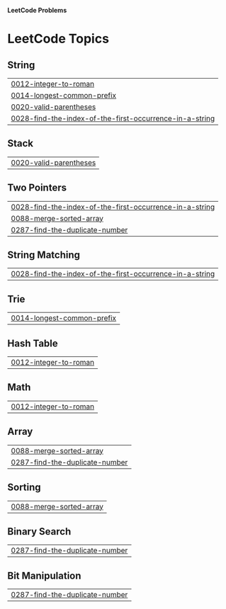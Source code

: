 **LeetCode Problems**


<!---LeetCode Topics Start-->
# LeetCode Topics
## String
|  |
| ------- |
| [0012-integer-to-roman](https://github.com/ishitatalwar/LeetCode/tree/master/0012-integer-to-roman) |
| [0014-longest-common-prefix](https://github.com/ishitatalwar/LeetCode/tree/master/0014-longest-common-prefix) |
| [0020-valid-parentheses](https://github.com/ishitatalwar/LeetCode/tree/master/0020-valid-parentheses) |
| [0028-find-the-index-of-the-first-occurrence-in-a-string](https://github.com/ishitatalwar/LeetCode/tree/master/0028-find-the-index-of-the-first-occurrence-in-a-string) |
## Stack
|  |
| ------- |
| [0020-valid-parentheses](https://github.com/ishitatalwar/LeetCode/tree/master/0020-valid-parentheses) |
## Two Pointers
|  |
| ------- |
| [0028-find-the-index-of-the-first-occurrence-in-a-string](https://github.com/ishitatalwar/LeetCode/tree/master/0028-find-the-index-of-the-first-occurrence-in-a-string) |
| [0088-merge-sorted-array](https://github.com/ishitatalwar/LeetCode/tree/master/0088-merge-sorted-array) |
| [0287-find-the-duplicate-number](https://github.com/ishitatalwar/LeetCode/tree/master/0287-find-the-duplicate-number) |
## String Matching
|  |
| ------- |
| [0028-find-the-index-of-the-first-occurrence-in-a-string](https://github.com/ishitatalwar/LeetCode/tree/master/0028-find-the-index-of-the-first-occurrence-in-a-string) |
## Trie
|  |
| ------- |
| [0014-longest-common-prefix](https://github.com/ishitatalwar/LeetCode/tree/master/0014-longest-common-prefix) |
## Hash Table
|  |
| ------- |
| [0012-integer-to-roman](https://github.com/ishitatalwar/LeetCode/tree/master/0012-integer-to-roman) |
## Math
|  |
| ------- |
| [0012-integer-to-roman](https://github.com/ishitatalwar/LeetCode/tree/master/0012-integer-to-roman) |
## Array
|  |
| ------- |
| [0088-merge-sorted-array](https://github.com/ishitatalwar/LeetCode/tree/master/0088-merge-sorted-array) |
| [0287-find-the-duplicate-number](https://github.com/ishitatalwar/LeetCode/tree/master/0287-find-the-duplicate-number) |
## Sorting
|  |
| ------- |
| [0088-merge-sorted-array](https://github.com/ishitatalwar/LeetCode/tree/master/0088-merge-sorted-array) |
## Binary Search
|  |
| ------- |
| [0287-find-the-duplicate-number](https://github.com/ishitatalwar/LeetCode/tree/master/0287-find-the-duplicate-number) |
## Bit Manipulation
|  |
| ------- |
| [0287-find-the-duplicate-number](https://github.com/ishitatalwar/LeetCode/tree/master/0287-find-the-duplicate-number) |
<!---LeetCode Topics End-->